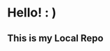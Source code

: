 <!DOCTYPE html>
<html>
  <body>
   <h1 class="head"><b>Hello!</b> : )</h1>
<h2>This is my Local Repo</h2>
  </body>
</html>
